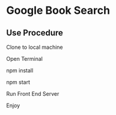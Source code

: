 # Google Book Search
## Use Procedure
Clone to local machine

Open Terminal

npm install

npm start

Run Front End Server

Enjoy
